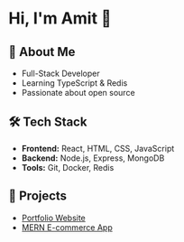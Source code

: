 # Hi, I'm Amit 👋
## 🚀 About Me
- Full-Stack Developer
- Learning TypeScript & Redis
- Passionate about open source

## 🛠 Tech Stack
- **Frontend:** React, HTML, CSS, JavaScript
- **Backend:** Node.js, Express, MongoDB
- **Tools:** Git, Docker, Redis

## 📂 Projects
- [Portfolio Website](link)
- [MERN E-commerce App](link)
